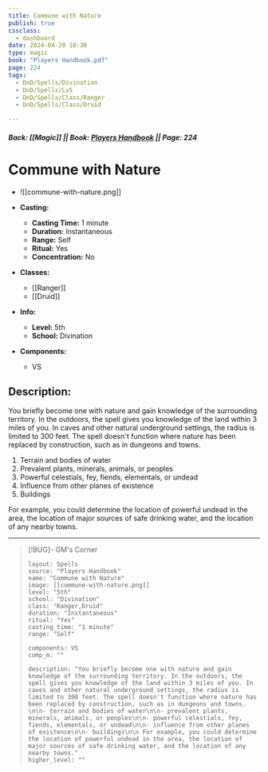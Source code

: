 ```yaml
---
title: Commune with Nature
publish: true
cssclass:
  - dashboard
date: 2024-04-20 18:30
type: magic
book: "Players Handbook.pdf"
page: 224
tags:
  - DnD/Spells/Divination
  - DnD/Spells/Lv5
  - DnD/Spells/Class/Ranger
  - DnD/Spells/Class/Druid

---
```


##### Back: [[Magic]] || Book: [Players Handbook](https://drive.google.com/drive/folders/1O5bhpYizcIT5xxAoLOuzCRht_PVS7VSG?usp=sharing) || Page: 224

# Commune with Nature
- ![[commune-with-nature.png]]
- **Casting:**
    - **Casting Time:** 1 minute
    - **Duration:** Instantaneous
    - **Range:** Self
    - **Ritual:** Yes
    - **Concentration:** No
- **Classes:**
    - [[Ranger]]
    - [[Druid]]

- **Info:**
    - **Level:** 5th
    - **School:** Divination
- **Components:**
    - VS


## Description:
You briefly become one with nature and gain knowledge of the surrounding territory. In the outdoors, the spell gives you knowledge of the land within 3 miles of you. In caves and other natural underground settings, the radius is limited to 300 feet. The spell doesn't function where nature has been replaced by construction, such as in dungeons and towns. 

1. Terrain and bodies of water
2. Prevalent plants, minerals, animals, or peoples
3. Powerful celestials, fey, fiends, elementals, or undead
4. Influence from other planes of existence
5. Buildings

 For example, you could determine the location of powerful undead in the area, the location of major sources of safe drinking water, and the location of any nearby towns.



---

> [!BUG]- GM's Corner
>
> ```statblock
> layout: Spells
> source: "Players Handbook"
> name: "Commune with Nature"
> image: [[commune-with-nature.png]]
> level: "5th"
> school: "Divination"
> class: "Ranger,Druid"
> duration: "Instantaneous"
> ritual: "Yes"
> casting_time: "1 minute"
> range: "Self"
>
> components: VS
> comp_m: ""
>
> description: "You briefly become one with nature and gain knowledge of the surrounding territory. In the outdoors, the spell gives you knowledge of the land within 3 miles of you. In caves and other natural underground settings, the radius is limited to 300 feet. The spell doesn't function where nature has been replaced by construction, such as in dungeons and towns. \n\n- terrain and bodies of water\n\n- prevalent plants, minerals, animals, or peoples\n\n- powerful celestials, fey, fiends, elementals, or undead\n\n- influence from other planes of existence\n\n- buildings\n\n For example, you could determine the location of powerful undead in the area, the location of major sources of safe drinking water, and the location of any nearby towns."
> higher_level: ""
> ```
